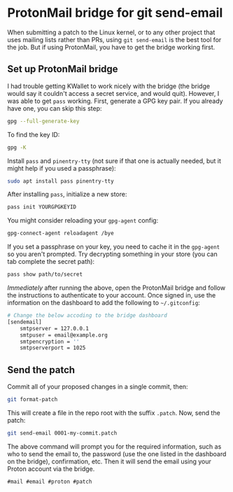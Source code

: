 # ProtonMail bridge for git send-email

When submitting a patch to the Linux kernel, or to any other project that uses
mailing lists rather than PRs, using `git send-email` is the best tool for the
job. But if using ProtonMail, you have to get the bridge working first.

## Set up ProtonMail bridge

I had trouble getting KWallet to work nicely with the bridge (the bridge would
say it couldn't access a secret service, and would quit). However, I was able
to get `pass` working. First, generate a GPG key pair. If you already have one,
you can skip this step:

```sh
gpg --full-generate-key
```

To find the key ID:

```sh
gpg -K
```

Install `pass` and `pinentry-tty` (not sure if that one is actually needed, but
it might help if you used a passphrase):

```sh
sudo apt install pass pinentry-tty
```

After installing `pass`, initialize a new store:

```sh
pass init YOURGPGKEYID
```

You might consider reloading your `gpg-agent` config:

```sh
gpg-connect-agent reloadagent /bye
```

If you set a passphrase on your key, you need to cache it in the `gpg-agent` so
you aren't prompted. Try decrypting something in your store (you can tab
complete the secret path):

```sh
pass show path/to/secret
```

*Immediately* after running the above, open the ProtonMail bridge and follow
the instructions to authenticate to your account. Once signed in, use the
information on the dashboard to add the following to `~/.gitconfig`:

```sh
# Change the below accoding to the bridge dashboard
[sendemail]
	smtpserver = 127.0.0.1
	smtpuser = email@example.org
	smtpencryption = ''
	smtpserverport = 1025
```

## Send the patch

Commit all of your proposed changes in a single commit, then:

```sh
git format-patch
```

This will create a file in the repo root with the suffix `.patch`. Now, send
the patch:

```sh
git send-email 0001-my-commit.patch
```

The above command will prompt you for the required information, such as who to
send the email to, the password (use the one listed in the dashboard on the
bridge), confirmation, etc. Then it will send the email using your Proton
account via the bridge.

    #mail #email #proton #patch
